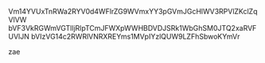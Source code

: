 Vm14YVUxTnRWa2RYV0d4WFlrZG9WVmxYY3pGVmJGcHlWV3RPVlZKclZqVlVW
bVF3VkRGWmVGTlljRlpTCmJFWXpWWHBDVDJSRk1WbGhSM0JTQ2xaRVFUVlJN
bVIzVG14c2RWRlVNRXREYms1MVpIYzlQUW9LZFhSbwoKYmVr

zae